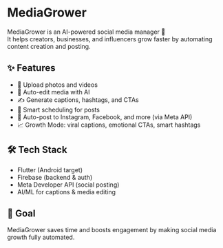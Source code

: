 # MediaGrower

MediaGrower is an AI-powered social media manager 🚀  
It helps creators, businesses, and influencers grow faster by automating content creation and posting.  

## ✨ Features
- 📂 Upload photos and videos
- 🎨 Auto-edit media with AI
- ✍️ Generate captions, hashtags, and CTAs
- 📅 Smart scheduling for posts
- 🤖 Auto-post to Instagram, Facebook, and more (via Meta API)
- 📈 Growth Mode: viral captions, emotional CTAs, smart hashtags

## 🛠️ Tech Stack
- Flutter (Android target)
- Firebase (backend & auth)
- Meta Developer API (social posting)
- AI/ML for captions & media editing

## 🚀 Goal
MediaGrower saves time and boosts engagement by making social media growth fully automated.
